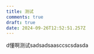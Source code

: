 ```yaml
---
title: 测试
comments: true
draft: true
date: 2024-09-26T12:52:51.257Z
---
```

d懂啊测试﻿sadsadsaasccscsdasda